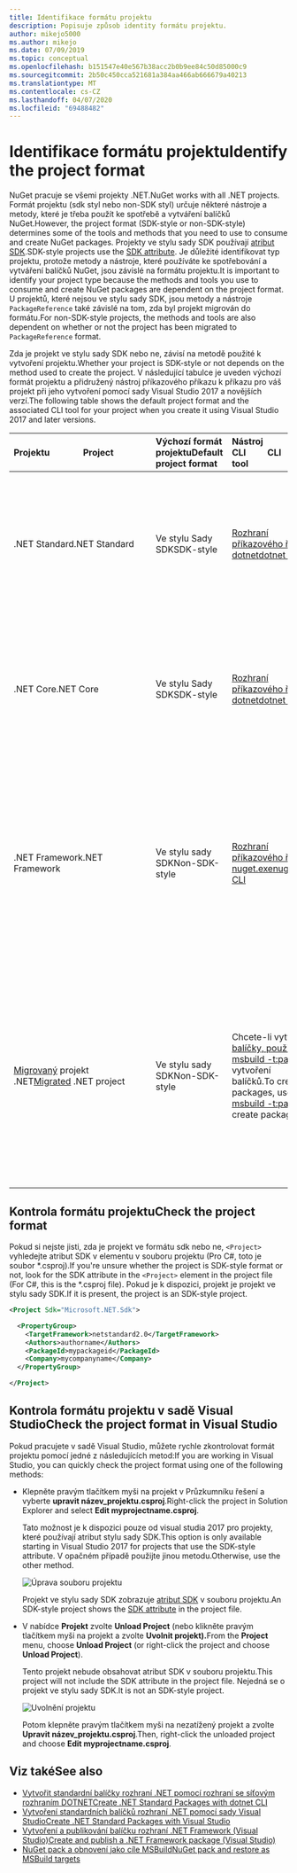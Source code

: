 ```yaml
---
title: Identifikace formátu projektu
description: Popisuje způsob identity formátu projektu.
author: mikejo5000
ms.author: mikejo
ms.date: 07/09/2019
ms.topic: conceptual
ms.openlocfilehash: b151547e40e567b38acc2b0b9ee84c50d85000c9
ms.sourcegitcommit: 2b50c450cca521681a384aa466ab666679a40213
ms.translationtype: MT
ms.contentlocale: cs-CZ
ms.lasthandoff: 04/07/2020
ms.locfileid: "69488482"
---
```

# <a name="identify-the-project-format"></a><span data-ttu-id="f50f7-103">Identifikace formátu projektu</span><span class="sxs-lookup"><span data-stu-id="f50f7-103">Identify the project format</span></span>

<span data-ttu-id="f50f7-104">NuGet pracuje se všemi projekty .NET.</span><span class="sxs-lookup"><span data-stu-id="f50f7-104">NuGet works with all .NET projects.</span></span> <span data-ttu-id="f50f7-105">Formát projektu (sdk styl nebo non-SDK styl) určuje některé nástroje a metody, které je třeba použít ke spotřebě a vytváření balíčků NuGet.</span><span class="sxs-lookup"><span data-stu-id="f50f7-105">However, the project format (SDK-style or non-SDK-style) determines some of the tools and methods that you need to use to consume and create NuGet packages.</span></span> <span data-ttu-id="f50f7-106">Projekty ve stylu sady SDK používají [atribut SDK](/dotnet/core/tools/csproj#additions).</span><span class="sxs-lookup"><span data-stu-id="f50f7-106">SDK-style projects use the [SDK attribute](/dotnet/core/tools/csproj#additions).</span></span> <span data-ttu-id="f50f7-107">Je důležité identifikovat typ projektu, protože metody a nástroje, které používáte ke spotřebování a vytváření balíčků NuGet, jsou závislé na formátu projektu.</span><span class="sxs-lookup"><span data-stu-id="f50f7-107">It is important to identify your project type because the methods and tools you use to consume and create NuGet packages are dependent on the project format.</span></span> <span data-ttu-id="f50f7-108">U projektů, které nejsou ve stylu sady SDK, jsou metody a nástroje `PackageReference` také závislé na tom, zda byl projekt migrován do formátu.</span><span class="sxs-lookup"><span data-stu-id="f50f7-108">For non-SDK-style projects, the methods and tools are also dependent on whether or not the project has been migrated to `PackageReference` format.</span></span>

<span data-ttu-id="f50f7-109">Zda je projekt ve stylu sady SDK nebo ne, závisí na metodě použité k vytvoření projektu.</span><span class="sxs-lookup"><span data-stu-id="f50f7-109">Whether your project is SDK-style or not depends on the method used to create the project.</span></span> <span data-ttu-id="f50f7-110">V následující tabulce je uveden výchozí formát projektu a přidružený nástroj příkazového příkazu k příkazu pro váš projekt při jeho vytvoření pomocí sady Visual Studio 2017 a novějších verzí.</span><span class="sxs-lookup"><span data-stu-id="f50f7-110">The following table shows the default project format and the associated CLI tool for your project when you create it using Visual Studio 2017 and later versions.</span></span>

| <span data-ttu-id="f50f7-111">Projektu&nbsp;&nbsp;&nbsp;&nbsp;&nbsp;&nbsp;&nbsp;&nbsp;&nbsp;&nbsp;&nbsp;&nbsp;&nbsp;&nbsp;</span><span class="sxs-lookup"><span data-stu-id="f50f7-111">Project&nbsp;&nbsp;&nbsp;&nbsp;&nbsp;&nbsp;&nbsp;&nbsp;&nbsp;&nbsp;&nbsp;&nbsp;&nbsp;&nbsp;</span></span> | <span data-ttu-id="f50f7-112">Výchozí formát projektu</span><span class="sxs-lookup"><span data-stu-id="f50f7-112">Default project format</span></span> | <span data-ttu-id="f50f7-113">Nástroj CLI&nbsp;&nbsp;&nbsp;&nbsp;&nbsp;&nbsp;&nbsp;&nbsp;&nbsp;</span><span class="sxs-lookup"><span data-stu-id="f50f7-113">CLI tool&nbsp;&nbsp;&nbsp;&nbsp;&nbsp;&nbsp;&nbsp;&nbsp;&nbsp;</span></span> | <span data-ttu-id="f50f7-114">Poznámky</span><span class="sxs-lookup"><span data-stu-id="f50f7-114">Notes</span></span> |
|:------------- |:-------------|:-----|:-----|
| <span data-ttu-id="f50f7-115">.NET Standard</span><span class="sxs-lookup"><span data-stu-id="f50f7-115">.NET Standard</span></span> | <span data-ttu-id="f50f7-116">Ve stylu Sady SDK</span><span class="sxs-lookup"><span data-stu-id="f50f7-116">SDK-style</span></span> | [<span data-ttu-id="f50f7-117">Rozhraní příkazového řádku dotnet</span><span class="sxs-lookup"><span data-stu-id="f50f7-117">dotnet CLI</span></span>](../install-nuget-client-tools.md#dotnetexe-cli) | <span data-ttu-id="f50f7-118">Projekty vytvořené před Visual Studio 2017 jsou ve stylu sdk.</span><span class="sxs-lookup"><span data-stu-id="f50f7-118">Projects created prior to Visual Studio 2017 are non-SDK-style.</span></span> <span data-ttu-id="f50f7-119">Použijte `nuget.exe` CLI.</span><span class="sxs-lookup"><span data-stu-id="f50f7-119">Use `nuget.exe` CLI.</span></span> |
| <span data-ttu-id="f50f7-120">.NET Core</span><span class="sxs-lookup"><span data-stu-id="f50f7-120">.NET Core</span></span> | <span data-ttu-id="f50f7-121">Ve stylu Sady SDK</span><span class="sxs-lookup"><span data-stu-id="f50f7-121">SDK-style</span></span> | [<span data-ttu-id="f50f7-122">Rozhraní příkazového řádku dotnet</span><span class="sxs-lookup"><span data-stu-id="f50f7-122">dotnet CLI</span></span>](../install-nuget-client-tools.md#dotnetexe-cli) | <span data-ttu-id="f50f7-123">Projekty vytvořené před Visual Studio 2017 jsou ve stylu sdk.</span><span class="sxs-lookup"><span data-stu-id="f50f7-123">Projects created prior to Visual Studio 2017 are non-SDK-style.</span></span> <span data-ttu-id="f50f7-124">Použijte `nuget.exe` CLI.</span><span class="sxs-lookup"><span data-stu-id="f50f7-124">Use `nuget.exe` CLI.</span></span> |
| <span data-ttu-id="f50f7-125">.NET Framework</span><span class="sxs-lookup"><span data-stu-id="f50f7-125">.NET Framework</span></span> | <span data-ttu-id="f50f7-126">Ve stylu sady SDK</span><span class="sxs-lookup"><span data-stu-id="f50f7-126">Non-SDK-style</span></span> | [<span data-ttu-id="f50f7-127">Rozhraní příkazového řádku nuget.exe</span><span class="sxs-lookup"><span data-stu-id="f50f7-127">nuget.exe CLI</span></span>](../install-nuget-client-tools.md#nugetexe-cli) | <span data-ttu-id="f50f7-128">Projekty rozhraní .NET Framework vytvořené pomocí jiných metod mohou být projekty ve stylu sady SDK.</span><span class="sxs-lookup"><span data-stu-id="f50f7-128">.NET Framework projects created using other methods may be SDK-style projects.</span></span> <span data-ttu-id="f50f7-129">Pro tyto místo použijte [dotnet CLI](../install-nuget-client-tools.md#dotnetexe-cli) místo.</span><span class="sxs-lookup"><span data-stu-id="f50f7-129">For these, use [dotnet CLI](../install-nuget-client-tools.md#dotnetexe-cli) instead.</span></span> |
| <span data-ttu-id="f50f7-130">[Migrovaný](../consume-packages/migrate-packages-config-to-package-reference.md) projekt .NET</span><span class="sxs-lookup"><span data-stu-id="f50f7-130">[Migrated](../consume-packages/migrate-packages-config-to-package-reference.md) .NET project</span></span> | <span data-ttu-id="f50f7-131">Ve stylu sady SDK</span><span class="sxs-lookup"><span data-stu-id="f50f7-131">Non-SDK-style</span></span>| <span data-ttu-id="f50f7-132">Chcete-li vytvořit [balíčky, použijte msbuild -t:pack](../consume-packages/migrate-packages-config-to-package-reference.md#create-a-package-after-migration) k vytvoření balíčků.</span><span class="sxs-lookup"><span data-stu-id="f50f7-132">To create packages, use [msbuild -t:pack](../consume-packages/migrate-packages-config-to-package-reference.md#create-a-package-after-migration) to create packages.</span></span> | <span data-ttu-id="f50f7-133">Chcete-li `msbuild -t:pack` vytvořit balíčky, je doporučeno.</span><span class="sxs-lookup"><span data-stu-id="f50f7-133">To create packages, `msbuild -t:pack` is recommended.</span></span> <span data-ttu-id="f50f7-134">V opačném případě použijte [rozhraní SEkat dotnet](../install-nuget-client-tools.md#dotnetexe-cli).</span><span class="sxs-lookup"><span data-stu-id="f50f7-134">Otherwise, use the [dotnet CLI](../install-nuget-client-tools.md#dotnetexe-cli).</span></span> <span data-ttu-id="f50f7-135">Migrované projekty nejsou projekty ve stylu sady SDK.</span><span class="sxs-lookup"><span data-stu-id="f50f7-135">Migrated projects are not SDK-style projects.</span></span> |

## <a name="check-the-project-format"></a><span data-ttu-id="f50f7-136">Kontrola formátu projektu</span><span class="sxs-lookup"><span data-stu-id="f50f7-136">Check the project format</span></span>

<span data-ttu-id="f50f7-137">Pokud si nejste jisti, zda je projekt ve formátu sdk nebo ne, `<Project>` vyhledejte atribut SDK v elementu v souboru projektu (Pro C#, toto je soubor \*.csproj).</span><span class="sxs-lookup"><span data-stu-id="f50f7-137">If you're unsure whether the project is SDK-style format or not, look for the SDK attribute in the `<Project>` element in the project file (For C#, this is the \*.csproj file).</span></span> <span data-ttu-id="f50f7-138">Pokud je k dispozici, projekt je projekt ve stylu sady SDK.</span><span class="sxs-lookup"><span data-stu-id="f50f7-138">If it is present, the project is an SDK-style project.</span></span>

```xml
<Project Sdk="Microsoft.NET.Sdk">

  <PropertyGroup>
    <TargetFramework>netstandard2.0</TargetFramework>
    <Authors>authorname</Authors>
    <PackageId>mypackageid</PackageId>
    <Company>mycompanyname</Company>
  </PropertyGroup>

</Project>
```

## <a name="check-the-project-format-in-visual-studio"></a><span data-ttu-id="f50f7-139">Kontrola formátu projektu v sadě Visual Studio</span><span class="sxs-lookup"><span data-stu-id="f50f7-139">Check the project format in Visual Studio</span></span>

<span data-ttu-id="f50f7-140">Pokud pracujete v sadě Visual Studio, můžete rychle zkontrolovat formát projektu pomocí jedné z následujících metod:</span><span class="sxs-lookup"><span data-stu-id="f50f7-140">If you are working in Visual Studio, you can quickly check the project format using one of the following methods:</span></span>

- <span data-ttu-id="f50f7-141">Klepněte pravým tlačítkem myši na projekt v Průzkumníku řešení a vyberte **upravit název_projektu.csproj**.</span><span class="sxs-lookup"><span data-stu-id="f50f7-141">Right-click the project in Solution Explorer and select **Edit myprojectname.csproj**.</span></span>

   <span data-ttu-id="f50f7-142">Tato možnost je k dispozici pouze od visual studia 2017 pro projekty, které používají atribut stylu sady SDK.</span><span class="sxs-lookup"><span data-stu-id="f50f7-142">This option is only available starting in Visual Studio 2017 for projects that use the SDK-style attribute.</span></span> <span data-ttu-id="f50f7-143">V opačném případě použijte jinou metodu.</span><span class="sxs-lookup"><span data-stu-id="f50f7-143">Otherwise, use the other method.</span></span>

   ![Úprava souboru projektu](media/edit-project-file.png)

   <span data-ttu-id="f50f7-145">Projekt ve stylu sady SDK zobrazuje [atribut SDK](/dotnet/core/tools/csproj#additions) v souboru projektu.</span><span class="sxs-lookup"><span data-stu-id="f50f7-145">An SDK-style project shows the [SDK attribute](/dotnet/core/tools/csproj#additions) in the project file.</span></span>
   
- <span data-ttu-id="f50f7-146">V nabídce **Projekt** zvolte **Unload Project** (nebo klikněte pravým tlačítkem myši na projekt a zvolte **Uvolnit projekt).**</span><span class="sxs-lookup"><span data-stu-id="f50f7-146">From the **Project** menu, choose **Unload Project** (or right-click the project and choose **Unload Project**).</span></span>

   <span data-ttu-id="f50f7-147">Tento projekt nebude obsahovat atribut SDK v souboru projektu.</span><span class="sxs-lookup"><span data-stu-id="f50f7-147">This project will not include the SDK attribute in the project file.</span></span> <span data-ttu-id="f50f7-148">Nejedná se o projekt ve stylu sady SDK.</span><span class="sxs-lookup"><span data-stu-id="f50f7-148">It is not an SDK-style project.</span></span>

   ![Uvolnění projektu](media/unload-project.png)

   <span data-ttu-id="f50f7-150">Potom klepněte pravým tlačítkem myši na nezatížený projekt a zvolte **Upravit název_projektu.csproj**.</span><span class="sxs-lookup"><span data-stu-id="f50f7-150">Then, right-click the unloaded project and choose **Edit myprojectname.csproj**.</span></span>

## <a name="see-also"></a><span data-ttu-id="f50f7-151">Viz také</span><span class="sxs-lookup"><span data-stu-id="f50f7-151">See also</span></span>

- [<span data-ttu-id="f50f7-152">Vytvořit standardní balíčky rozhraní .NET pomocí rozhraní se síťovým rozhraním DOTNET</span><span class="sxs-lookup"><span data-stu-id="f50f7-152">Create .NET Standard Packages with dotnet CLI</span></span>](../quickstart/create-and-publish-a-package-using-the-dotnet-cli.md)
- [<span data-ttu-id="f50f7-153">Vytvoření standardních balíčků rozhraní .NET pomocí sady Visual Studio</span><span class="sxs-lookup"><span data-stu-id="f50f7-153">Create .NET Standard Packages with Visual Studio</span></span>](../quickstart/create-and-publish-a-package-using-visual-studio.md)
- [<span data-ttu-id="f50f7-154">Vytvoření a publikování balíčku rozhraní .NET Framework (Visual Studio)</span><span class="sxs-lookup"><span data-stu-id="f50f7-154">Create and publish a .NET Framework package (Visual Studio)</span></span>](../quickstart/create-and-publish-a-package-using-visual-studio-net-framework.md)
- [<span data-ttu-id="f50f7-155">NuGet pack a obnovení jako cíle MSBuild</span><span class="sxs-lookup"><span data-stu-id="f50f7-155">NuGet pack and restore as MSBuild targets</span></span>](../reference/msbuild-targets.md)
